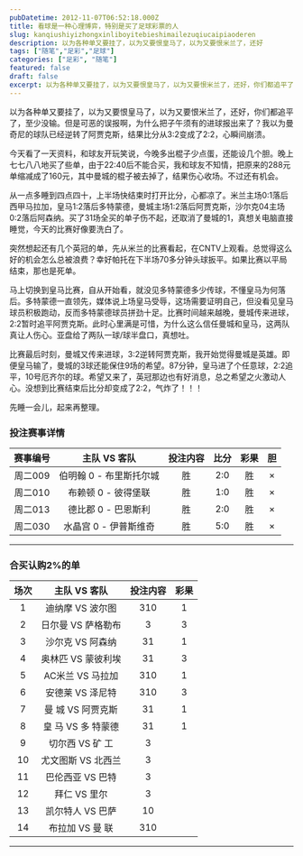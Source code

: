 ```yaml
---
pubDatetime: 2012-11-07T06:52:18.000Z
title: 看球是一种心理博弈，特别是买了足球彩票的人
slug: kanqiushiyizhongxinliboyitebieshimailezuqiucaipiaoderen
description: 以为各种单又要挂了，以为又要恨皇马了，以为又要恨米兰了，还好
tags: ["随笔","足彩","足球"]
categories: ["足彩", "随笔"]
featured: false
draft: false
excerpt: 以为各种单又要挂了，以为又要恨皇马了，以为又要恨米兰了，还好，你们都追平了，至少没输。但是可恶的误报啊，你为什么把子午须有的进球给报出来，我以为曼奇尼的球队已经逆转了阿贾克斯，后面发现时，比分俨然从3
---
```


以为各种单又要挂了，以为又要恨皇马了，以为又要恨米兰了，还好，你们都追平了，至少没输。但是可恶的误报啊，为什么把子午须有的进球报出来了？我以为曼奇尼的球队已经逆转了阿贾克斯，结果比分从3:2变成了2:2，心瞬间崩溃。

今天看了一天资料，和球友开玩笑说，今晚多出棍子少点蛋，还能设几个胆。晚上七七八八地买了些单，由于22:40后不能合买，我和球友不知情，把原来的288元单缩减成了160元，其中曼城的棍子被去掉了，结果伤心收场。不过还有机会。

从一点多睡到四点四十，上半场快结束时打开比分，心都凉了。米兰主场0:1落后西甲马拉加，皇马1:2落后多特蒙德，曼城主场1:2落后阿贾克斯，沙尔克04主场0:2落后阿森纳。买了31场全买的单子伤不起，还取消了曼城的1，真想关电脑直接睡觉，今天的比赛好像要洗白了。

突然想起还有几个英冠的单，先从米兰的比赛看起，在CNTV上观看。总觉得这么好的机会怎么总被浪费？幸好帕托在下半场70多分钟头球扳平。如果比赛以平局结束，那也是死单。

马上切换到皇马比赛，自从开始看，就没见多特蒙德多少传球，不懂皇马为何落后。多特蒙德一直领先，媒体说上场皇马受辱，这场需要证明自己，但没看见皇马球员积极跑动，反而多特蒙德球员拼劲十足。比赛时间越来越晚，曼城传来进球，2:2暂时追平阿贾克斯。此时心里满是可惜，为什么这么信任曼城和皇马，这两队真让人伤心。亚盘给了两队一球/球半盘口，真想吐。

比赛最后时刻，曼城又传来进球，3:2逆转阿贾克斯，我开始觉得曼城是英雄。即便皇马输了，曼城的3球还能保住9场的希望。87分钟，皇马进了个任意球，2:2追平，10号厄齐尔的球。希望又来了，英冠那边也有好消息，总之希望之火激动人心。没想到比赛结束后比分却变成了2:2，气炸了！！！

先睡一会儿，起来再整理。

### 投注赛事详情

| 赛事编号   |       主队 VS 客队        | 投注内容   |  比分   |  彩果   |  胆   |
| :-------: | :-----------------------: | :--------: | :-----: | :-----: | :---: |
|  周二009   |   伯明翰 0 - 布里斯托尔城   |    胜      |   2:0   |   胜    |  ×    |
|  周二010   |     布赖顿 0 - 彼得堡联     |    胜      |   1:0   |   胜    |  ×    |
|  周二013   |     德比郡 0 - 巴恩斯利     |    胜      |   2:0   |   胜    |  ×    |
|  周二030   |   水晶宫 0 - 伊普斯维奇     |    胜      |   5:0   |   胜    |  ×    |

---

### 合买认购2%的单

| 场次 |      主队 VS 客队       | 投注内容 | 彩果 |
| :--: | :---------------------: | :------: | :--: |
|  1   |     迪纳摩 VS 波尔图    |   310    |  1   |
|  2   |    日尔曼 VS 萨格勒布   |    3     |  3   |
|  3   |     沙尔克 VS 阿森纳    |   31     |  1   |
|  4   |   奥林匹 VS 蒙彼利埃    |   31     |  3   |
|  5   |     AC米兰 VS 马拉加    |   310    |  1   |
|  6   |     安德莱 VS 泽尼特    |   310    |  3   |
|  7   |     曼 城 VS 阿贾克斯   |   31     |  1   |
|  8   |    皇 马 VS 多 特蒙德   |   31     |  1   |
|  9   |      切尔西 VS 矿 工    |    3     |      |
| 10   |   尤文图斯 VS 北西兰    |    3     |      |
| 11   |     巴伦西亚 VS 巴特    |    3     |      |
| 12   |       拜仁 VS 里尔      |    3     |      |
| 13   |    凯尔特人 VS 巴萨     |   10     |      |
| 14   |      布拉加 VS 曼 联    |   310    |      |

---


